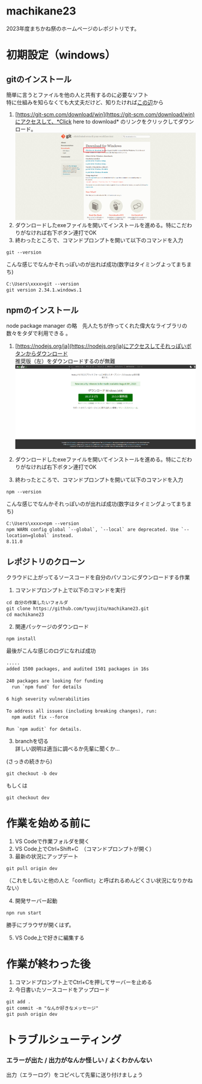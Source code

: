 # machikane23
2023年度まちかね祭のホームページのレポジトリです。

# 初期設定（windows）
## gitのインストール
簡単に言うとファイルを他の人と共有するのに必要なソフト  
特に仕組みを知らなくても大丈夫だけど、知りたければ[この辺](https://backlog.com/ja/git-tutorial/intro/01/)から

1. [https://git-scm.com/download/win](https://git-scm.com/download/win)にアクセスして、*Click here to download* のリンクをクリックしてダウンロード。
![](README_imgs/screenshot_git.png)
2. ダウンロードしたexeファイルを開いてインストールを進める。特にこだわりがなければ右下ボタン連打でOK
3. 終わったところで、コマンドプロンプトを開いて以下のコマンドを入力
```
git --version
```
こんな感じでなんかそれっぽいのが出れば成功(数字はタイミングよってまちまち)
```
C:\Users\xxxx>git --version
git version 2.34.1.windows.1
```

## npmのインストール
node package manager の略　先人たちが作ってくれた偉大なライブラリの数々をタダで利用できる
。  
1.  [https://nodejs.org/ja](https://nodejs.org/ja)にアクセスしてそれっぽいボタンからダウンロード  
推奨版（左）をダウンロードするのが無難
![](README_imgs/screenshot_node.png)

2. ダウンロードしたexeファイルを開いてインストールを進める。特にこだわりがなければ右下ボタン連打でOK
3. 終わったところで、コマンドプロンプトを開いて以下のコマンドを入力
```
npm --version
```
こんな感じでなんかそれっぽいのが出れば成功(数字はタイミングよってまちまち)
```
C:\Users\xxxx>npm --version
npm WARN config global `--global`, `--local` are deprecated. Use `--location=global` instead.
8.11.0
```

## レポジトリのクローン
クラウドに上がってるソースコードを自分のパソコンにダウンロードする作業  

1. コマンドプロンプト上で以下のコマンドを実行
```
cd 自分の作業したいフォルダ
git clone https://github.com/tyuujitu/machikane23.git
cd machikane23

```

2. 関連パッケージのダウンロード
```
npm install
```
最後がこんな感じのログになれば成功
```
.....
added 1500 packages, and audited 1501 packages in 16s

240 packages are looking for funding
  run `npm fund` for details

6 high severity vulnerabilities

To address all issues (including breaking changes), run:
  npm audit fix --force

Run `npm audit` for details.

```
3. branchを切る  
詳しい説明は適当に調べるか先輩に聞くか...

(さっきの続きから)
```
git checkout -b dev
```
もしくは
```
git checkout dev
```


# 作業を始める前に
1. VS Codeで作業フォルダを開く
2. VS Code上でCtrl+Shift+C　（コマンドプロンプトが開く）
3. 最新の状況にアップデート
```
git pull origin dev
```  
（これをしないと他の人と「conflict」と呼ばれるめんどくさい状況になりかねない）  

4. 開発サーバー起動
```
npn run start
```
勝手にブラウザが開くはず。

5. VS Code上で好きに編集する

# 作業が終わった後
1. コマンドプロンプト上でCtrl+Cを押してサーバーを止める
2. 今日書いたソースコードをアップロード
```
git add .
git commit -m "なんか好きなメッセージ"
git push origin dev
```



# トラブルシューティング
### エラーが出た / 出力がなんか怪しい / よくわかんない
出力（エラーログ）をコピペして先輩に送り付けましょう